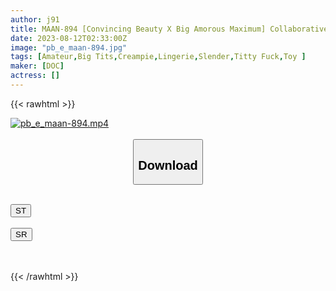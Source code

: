 ```yaml
---
author: j91
title: MAAN-894 [Convincing Beauty X Big Amorous Maximum] Collaborative Shooting With A High Class Beauty Vlogging In Omotesando! ! Facial Deviation Value Sss! ! Foul Level G Milk Crevi Body Confirmed Production Ji Po Full Erection! ! Ultimate Service, Fucking Sex With Too Soft G Huge Breasts! ! Grabbing Boobs And Violently Non-Stop Cum! ! 3 Barrage Of Vaginal Cum Shot Sex! ! ! [Namahame T☆Ktok Report.68] [Meme]
date: 2023-08-12T02:33:00Z
image: "pb_e_maan-894.jpg"
tags: [Amateur,Big Tits,Creampie,Lingerie,Slender,Titty Fuck,Toy ]
maker: [DOC]
actress: []
---
```



{{< rawhtml >}}

<div class="video" data-videoid="y0KeKDmBwrI1WRP">
    <a href="javascript:;">
        <img src="https://my.j91.asia/posts/pb_e_maan-894/pb_e_maan-894.jpg" width="WIDTH" height="HEIGHT" alt="pb_e_maan-894.mp4" loading="lazy">
    </a>
</div>

<script type="text/javascript" src="https://j91.asia/asset/on-demand-st.js"></script>

<br>
  <link rel="stylesheet" href="https://j91.asia/asset/bs5.css">
  
  <center>
  <button class="btn btn-primary" type="button" data-bs-toggle="collapse" data-bs-target=".multi-collapse" aria-expanded="false" aria-controls="multiCollapseExample1 multiCollapseExample2"><h2>Download</h2></button></center>
</p>
<div class="row">
  <div class="col">
    <div class="collapse multi-collapse" id="multiCollapseExample1">
      <div class="card card-body">
	      	      <br>
<div class="buttons">  
<a href="https://streamtape.to/v/y0KeKDmBwrI1WRP"><button class="btn-hover color-3"><i class="fa fa-download"></i> ST</button></a></div>
    </div>
  </div>
</div>
  <div class="col">
    <div class="collapse multi-collapse" id="multiCollapseExample2">
      <div class="card card-body">
	      <br>
<div class="buttons">
    <a href="https://streamruby.com/19e2ku1e8a0u"><button class="btn-hover color-9"><i class="fa fa-download"></i> SR</button></a></div>
<br><br>
      </div>
    </div>
  </div>
</div>

{{< /rawhtml >}}